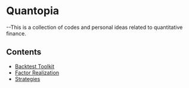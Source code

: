 # Quantopia
--This is a collection of codes and personal ideas related to quantitative finance. 

## Contents
* [Backtest Toolkit](https://github.com/Sherlock-Zeng/Quantopia/tree/main/Backtest%20Toolkit)
* [Factor Realization](https://github.com/Sherlock-Zeng/Quantopia/tree/main/Factor%20Realization)
* [Strategies](https://github.com/Sherlock-Zeng/Quantopia/tree/main/Strategies)


